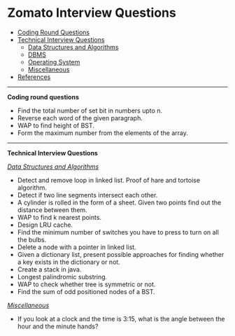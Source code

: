 # Zomato Interview Questions
* [Coding Round Questions](#coding)
* [Technical Interview Questions](#tech)
   * [Data Structures and Algorithms](#dsalg)
   * [DBMS](#dbms)
   * [Operating System](#os)
   * [Miscellaneous](#misc)
* [References](#ref)
____
<b name="coding">Coding round questions</b><br/>
- Find the total number of set bit in numbers upto n.
- Reverse each word of the given paragraph.
- WAP to find height of BST.
- Form the maximum number from the elements of the array.
----
<b name="tech">Technical Interview Questions</b>

<i><u name="dsalg">Data Structures and Algorithms</u></i>
- Detect and remove loop in linked list. Proof of hare and tortoise algorithm.
- Detect if two line segments intersect each other.
- A cylinder is rolled in the form of a sheet. Given two points find out the distance between them.
- WAP to find k nearest points.
- Design LRU cache.
- Find the minimum number of switches you have to press to turn on all the bulbs.
- Delete a node with a pointer in linked list.
- Given a dictionary list, present possible approaches for finding whether a key exists in the dictionary or not.
- Create a stack in java.
- Longest palindromic substring.
- WAP to check whether tree is symmetric or not.
- Find the sum of odd positioned nodes of a BST.

<i><u name="misc">Miscellaneous</u></i>
- If you look at a clock and the time is 3:15, what is the angle between the hour and the minute hands?  
